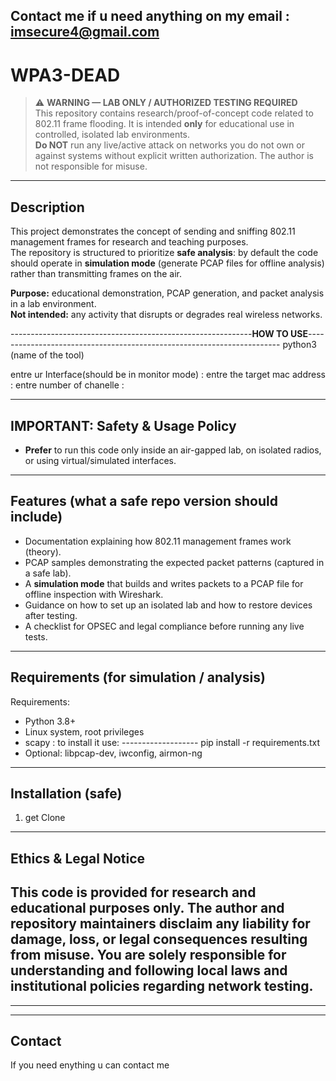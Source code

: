 Contact me if u need anything on my email :          imsecure4@gmail.com
----------------------------------------------------------------------------------------------------------------------------------------------------------------------------------------------
# WPA3-DEAD

> ⚠️ **WARNING — LAB ONLY / AUTHORIZED TESTING REQUIRED**  
> This repository contains research/proof-of-concept code related to 802.11 frame flooding. It is intended **only** for educational use in controlled, isolated lab environments.  
> **Do NOT** run any live/active attack on networks you do not own or against systems without explicit written authorization. The author is not responsible for misuse.

-------------------------------------------------------------------------------------------------------------------------------------------------

## Description
This project demonstrates the concept of sending and sniffing 802.11 management frames for research and teaching purposes.  
The repository is structured to prioritize **safe analysis**: by default the code should operate in **simulation mode** (generate PCAP files for offline analysis) rather than transmitting frames on the air.

**Purpose:** educational demonstration, PCAP generation, and packet analysis in a lab environment.  
**Not intended:** any activity that disrupts or degrades real wireless networks.  


------------------------------------------------------------**HOW TO USE**-----------------------------------------------------------------------
  python3 (name of the tool)
  
  entre ur Interface(should be in monitor mode) :
  entre the target mac address :
  entre number of chanelle : 

  
--------------------------------------------------------------------------------------------------------------------------------------------------
## IMPORTANT: Safety & Usage Policy  
- **Prefer** to run this code only inside an air-gapped lab, on isolated radios, or using virtual/simulated interfaces.  

-------------------------------------------------------------------------------------------------------------------------------------------------

## Features (what a safe repo version should include)
- Documentation explaining how 802.11 management frames work (theory).  
- PCAP samples demonstrating the expected packet patterns (captured in a safe lab).  
- A **simulation mode** that builds and writes packets to a PCAP file for offline inspection with Wireshark.  
- Guidance on how to set up an isolated lab and how to restore devices after testing.  
- A checklist for OPSEC and legal compliance before running any live tests.

-------------------------------------------------------------------------------------------------------------------------------------------------

## Requirements (for simulation / analysis)
Requirements:
- Python 3.8+
- Linux system, root privileges
- scapy    : to install it use:  -------------------  pip install -r requirements.txt
- Optional: libpcap-dev, iwconfig, airmon-ng

-------------------------------------------------------------------------------------------------------------------------------------------------

## Installation (safe)
1. get Clone  
---

## Ethics & Legal Notice
This code is provided for **research and educational purposes** only. The author and repository maintainers disclaim any liability for damage, loss, or legal consequences resulting from misuse. You are solely responsible for understanding and following local laws and institutional policies regarding network testing.
---
---
---
## Contact
If you need enything u can contact me
